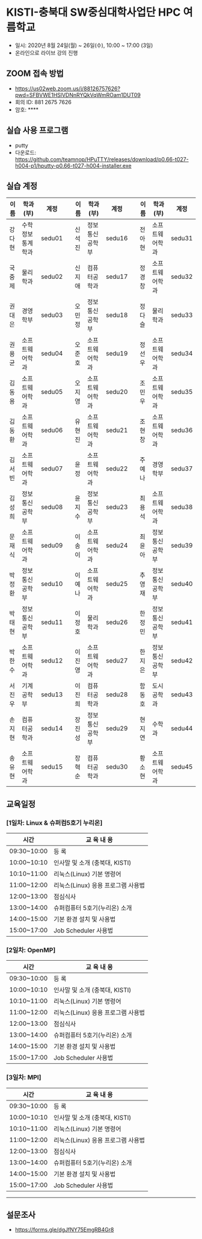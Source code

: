 # KISTI-충북대 SW중심대학사업단 HPC 여름학교
- 일시: 2020년 8월 24일(월) ~ 26일(수), 10:00 ~ 17:00 (3일)
- 온라인으로 라이브 강의 진행

## ZOOM 접속 방법
- https://us02web.zoom.us/j/88126757626?pwd=SFBVWE1HSlVDNnRYQkVqWmROam1DUT09
- 회의 ID: 881 2675 7626
- 암호: ****

## 실습 사용 프로그램
- putty
- 다운로드: https://github.com/teamnop/HPuTTY/releases/download/p0.66-t027-h004-p1/hputty-p0.66-t027-h004-installer.exe

## 실습 계정
| 이름   | 학과(부)         | 계정   |   | 이름   | 학과(부)       | 계정   |   | 이름   | 학과(부)                              | 계정   |
|--------|------------------|--------|---|--------|----------------|--------|---|--------|---------------------------------------|--------|
| 강다현 | 수학정보통계학과 | sedu01 |   | 신석진 | 정보통신공학부 | sedu16 |   | 전아현 | 소프트웨어학과                        | sedu31 |
| 국중제 | 물리학과         | sedu02 |   | 신지애 | 컴퓨터공학과   | sedu17 |   | 정경창 | 소프트웨어학과                        | sedu32 |
| 권대은 | 경영학부         | sedu03 |   | 오민정 | 정보통신공학부 | sedu18 |   | 정다슬 | 물리학과                              | sedu33 |
| 권용균 | 소프트웨어학과   | sedu04 |   | 오준호 | 소프트웨어학과 | sedu19 |   | 정선우 | 소프트웨어학과                        | sedu34 |
| 김동용 | 소프트웨어학과   | sedu05 |   | 오지영 | 소프트웨어학과 | sedu20 |   | 조민우 | 소프트웨어학과                        | sedu35 |
| 김동환 | 소프트웨어학과   | sedu06 |   | 유현진 | 소프트웨어학과 | sedu21 |   | 조현창 | 소프트웨어학과                        | sedu36 |
| 김서빈 | 소프트웨어학과   | sedu07 |   | 윤정   | 소프트웨어학과 | sedu22 |   | 주예나 | 경영학부                              | sedu37 |
| 김성희 | 정보통신공학부   | sedu08 |   | 윤지수 | 정보통신공학부 | sedu23 |   | 최용석 | 소프트웨어학과                        | sedu38 |
| 문재식 | 소프트웨어학과   | sedu09 |   | 이송이 | 소프트웨어학과 | sedu24 |   | 최윤아 | 정보통신공학부                        | sedu39 |
| 박정환 | 정보통신공학부   | sedu10 |   | 이예나 | 소프트웨어학과 | sedu25 |   | 추영재 | 정보통신공학부                        | sedu40 |
| 박태현 | 정보통신공학부   | sedu11 |   | 이정호 | 물리학과       | sedu26 |   | 한정민 | 정보통신공학부                        | sedu41 |
| 박한수 | 소프트웨어학과   | sedu12 |   | 이진영 | 소프트웨어학과 | sedu27 |   | 한지은 | 정보통신공학부                        | sedu42 |
| 서진우 | 기계공학부       | sedu13 |   | 이진희 | 컴퓨터공학과   | sedu28 |   | 함동호 | 도시공학과 | sedu43 |
| 손지현 | 컴퓨터공학과     | sedu14 |   | 장진성 | 정보통신공학부 | sedu29 |   | 현지연 | 수학과  | sedu44 |
| 송유현 | 소프트웨어학과   | sedu15 |   | 장혁순 | 컴퓨터공학과   | sedu30 |   | 황소현 | 소프트웨어학과                        | sedu45 |

## 교육일정
### [1일차: Linux & 슈퍼컴5호기 누리온]
| 시간        | 교 육 내 용                          |
|-------------|--------------------------------------|
| 09:30~10:00 | 등   록                              |
| 10:00~10:10 | 인사말   및 소개 (충북대, KISTI)     |
| 10:10~11:00 | 리눅스(Linux)   기본 명령어          |
| 11:00~12:00 | 리눅스(Linux)   응용 프로그램 사용법 |
| 12:00~13:00 | 점심식사                             |
| 13:00~14:00 | 슈퍼컴퓨터   5호기(누리온) 소개      |
| 14:00~15:00 | 기본   환경 설치 및 사용법           |
| 15:00~17:00 | Job Scheduler 사용법                 |

### [2일차: OpenMP]
| 시간        | 교 육 내 용                          |
|-------------|--------------------------------------|
| 09:30~10:00 | 등   록                              |
| 10:00~10:10 | 인사말   및 소개 (충북대, KISTI)     |
| 10:10~11:00 | 리눅스(Linux)   기본 명령어          |
| 11:00~12:00 | 리눅스(Linux)   응용 프로그램 사용법 |
| 12:00~13:00 | 점심식사                             |
| 13:00~14:00 | 슈퍼컴퓨터   5호기(누리온) 소개      |
| 14:00~15:00 | 기본   환경 설치 및 사용법           |
| 15:00~17:00 | Job Scheduler 사용법                 |

### [3일차: MPI]
| 시간        | 교 육 내 용                          |
|-------------|--------------------------------------|
| 09:30~10:00 | 등   록                              |
| 10:00~10:10 | 인사말   및 소개 (충북대, KISTI)     |
| 10:10~11:00 | 리눅스(Linux)   기본 명령어          |
| 11:00~12:00 | 리눅스(Linux)   응용 프로그램 사용법 |
| 12:00~13:00 | 점심식사                             |
| 13:00~14:00 | 슈퍼컴퓨터   5호기(누리온) 소개      |
| 14:00~15:00 | 기본   환경 설치 및 사용법           |
| 15:00~17:00 | Job Scheduler 사용법                 |

<hr/>

## 설문조사
- https://forms.gle/dgJfNY75EmgRB4Gr8

